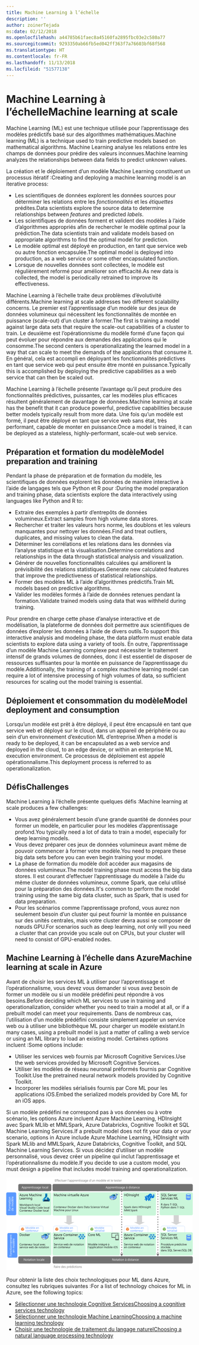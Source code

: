 ```yaml
---
title: Machine Learning à l’échelle
description: ''
author: zoinerTejada
ms:date: 02/12/2018
ms.openlocfilehash: a44785b61faec8a45160fa2895fbc03e2c580a77
ms.sourcegitcommit: 9293350ab66fb5ed042ff363f7a76603bf68f568
ms.translationtype: HT
ms.contentlocale: fr-FR
ms.lasthandoff: 11/13/2018
ms.locfileid: "51577138"
---
```

# <a name="machine-learning-at-scale"></a><span data-ttu-id="decae-102">Machine Learning à l’échelle</span><span class="sxs-lookup"><span data-stu-id="decae-102">Machine learning at scale</span></span>

<span data-ttu-id="decae-103">Machine Learning (ML) est une technique utilisée pour l’apprentissage des modèles prédictifs basé sur des algorithmes mathématiques.</span><span class="sxs-lookup"><span data-stu-id="decae-103">Machine learning (ML) is a technique used to train predictive models based on mathematical algorithms.</span></span> <span data-ttu-id="decae-104">Machine Learning analyse les relations entre les champs de données pour prédire des valeurs inconnues.</span><span class="sxs-lookup"><span data-stu-id="decae-104">Machine learning analyzes the relationships between data fields to predict unknown values.</span></span>

<span data-ttu-id="decae-105">La création et le déploiement d’un modèle Machine Learning constituent un processus itératif :</span><span class="sxs-lookup"><span data-stu-id="decae-105">Creating and deploying a machine learning model is an iterative process:</span></span>

* <span data-ttu-id="decae-106">Les scientifiques de données explorent les données sources pour déterminer les relations entre les *fonctionnalités* et les *étiquettes* prédites.</span><span class="sxs-lookup"><span data-stu-id="decae-106">Data scientists explore the source data to determine relationships between *features* and predicted *labels*.</span></span>
* <span data-ttu-id="decae-107">Les scientifiques de données forment et valident des modèles à l’aide d’algorithmes appropriés afin de rechercher le modèle optimal pour la prédiction.</span><span class="sxs-lookup"><span data-stu-id="decae-107">The data scientists train and validate models based on appropriate algorithms to find the optimal model for prediction.</span></span>
* <span data-ttu-id="decae-108">Le modèle optimal est déployé en production, en tant que service web ou autre fonction encapsulée.</span><span class="sxs-lookup"><span data-stu-id="decae-108">The optimal model is deployed into production, as a web service or some other encapsulated function.</span></span>
* <span data-ttu-id="decae-109">Lorsque de nouvelles données sont collectées, le modèle est régulièrement reformé pour améliorer son efficacité.</span><span class="sxs-lookup"><span data-stu-id="decae-109">As new data is collected, the model is periodically retrained to improve its effectiveness.</span></span>

<span data-ttu-id="decae-110">Machine Learning à l’échelle traite deux problèmes d’évolutivité différents.</span><span class="sxs-lookup"><span data-stu-id="decae-110">Machine learning at scale addresses two different scalability concerns.</span></span> <span data-ttu-id="decae-111">Le premier est l’apprentissage d’un modèle sur des jeux de données volumineux qui nécessitent les fonctionnalités de montée en puissance (scale-out) d’un cluster à former.</span><span class="sxs-lookup"><span data-stu-id="decae-111">The first is training a model against large data sets that require the scale-out capabilities of a cluster to train.</span></span> <span data-ttu-id="decae-112">Le deuxième est l’opérationnisme du modèle formé d’une façon qui peut évoluer pour répondre aux demandes des applications qui le consomme.</span><span class="sxs-lookup"><span data-stu-id="decae-112">The second centers is operationalizating the learned model in a way that can scale to meet the demands of the applications that consume it.</span></span> <span data-ttu-id="decae-113">En général, cela est accompli en déployant les fonctionnalités prédictives en tant que service web qui peut ensuite être monté en puissance.</span><span class="sxs-lookup"><span data-stu-id="decae-113">Typically this is accomplished by deploying the predictive capabilities as a web service that can then be scaled out.</span></span>

<span data-ttu-id="decae-114">Machine Learning à l’échelle présente l’avantage qu’il peut produire des fonctionnalités prédictives, puissantes, car les modèles plus efficaces résultent généralement de davantage de données.</span><span class="sxs-lookup"><span data-stu-id="decae-114">Machine learning at scale has the benefit that it can produce powerful, predictive capabilities because better models typically result from more data.</span></span> <span data-ttu-id="decae-115">Une fois qu’un modèle est formé, il peut être déployé en tant que service web sans état, très performant, capable de monter en puissance.</span><span class="sxs-lookup"><span data-stu-id="decae-115">Once a model is trained, it can be deployed as a stateless, highly-performant, scale-out web service.</span></span> 

## <a name="model-preparation-and-training"></a><span data-ttu-id="decae-116">Préparation et formation du modèle</span><span class="sxs-lookup"><span data-stu-id="decae-116">Model preparation and training</span></span>

<span data-ttu-id="decae-117">Pendant la phase de préparation et de formation du modèle, les scientifiques de données explorent les données de manière interactive à l’aide de langages tels que Python et R pour :</span><span class="sxs-lookup"><span data-stu-id="decae-117">During the model preparation and training phase, data scientists explore the data interactively using languages like Python and R to:</span></span>

* <span data-ttu-id="decae-118">Extraire des exemples à partir d’entrepôts de données volumineux.</span><span class="sxs-lookup"><span data-stu-id="decae-118">Extract samples from high volume data stores.</span></span>
* <span data-ttu-id="decae-119">Rechercher et traiter les valeurs hors norme, les doublons et les valeurs manquantes pour nettoyer les données.</span><span class="sxs-lookup"><span data-stu-id="decae-119">Find and treat outliers, duplicates, and missing values to clean the data.</span></span>
* <span data-ttu-id="decae-120">Déterminer les corrélations et les relations dans les données via l’analyse statistique et la visualisation.</span><span class="sxs-lookup"><span data-stu-id="decae-120">Determine correlations and relationships in the data through statistical analysis and visualization.</span></span>
* <span data-ttu-id="decae-121">Générer de nouvelles fonctionnalités calculées qui améliorent la prévisibilité des relations statistiques.</span><span class="sxs-lookup"><span data-stu-id="decae-121">Generate new calculated features that improve the predictiveness of statistical relationships.</span></span>
* <span data-ttu-id="decae-122">Former des modèles ML à l’aide d’algorithmes prédictifs.</span><span class="sxs-lookup"><span data-stu-id="decae-122">Train ML models based on predictive algorithms.</span></span>
* <span data-ttu-id="decae-123">Valider les modèles formés à l’aide de données retenues pendant la formation.</span><span class="sxs-lookup"><span data-stu-id="decae-123">Validate trained models using data that was withheld during training.</span></span>

<span data-ttu-id="decae-124">Pour prendre en charge cette phase d’analyse interactive et de modélisation, la plateforme de données doit permettre aux scientifiques de données d’explorer les données à l’aide de divers outils.</span><span class="sxs-lookup"><span data-stu-id="decae-124">To support this interactive analysis and modeling phase, the data platform must enable data scientists to explore data using a variety of tools.</span></span> <span data-ttu-id="decae-125">En outre, l’apprentissage d’un modèle Machine Learning complexe peut nécessiter le traitement intensif de grands volumes de données, donc il est essentiel de disposer de ressources suffisantes pour la montée en puissance de l’apprentissage du modèle.</span><span class="sxs-lookup"><span data-stu-id="decae-125">Additionally, the training of a complex machine learning model can require a lot of intensive processing of high volumes of data, so sufficient resources for scaling out the model training is essential.</span></span>

## <a name="model-deployment-and-consumption"></a><span data-ttu-id="decae-126">Déploiement et consommation du modèle</span><span class="sxs-lookup"><span data-stu-id="decae-126">Model deployment and consumption</span></span>

<span data-ttu-id="decae-127">Lorsqu’un modèle est prêt à être déployé, il peut être encapsulé en tant que service web et déployé sur le cloud, dans un appareil de périphérie ou au sein d’un environnement d’exécution ML d’entreprise.</span><span class="sxs-lookup"><span data-stu-id="decae-127">When a model is ready to be deployed, it can be encapsulated as a web service and deployed in the cloud, to an edge device, or within an enterprise ML execution environment.</span></span> <span data-ttu-id="decae-128">Ce processus de déploiement est appelé opérationnalisme.</span><span class="sxs-lookup"><span data-stu-id="decae-128">This deployment process is referred to as operationalization.</span></span>

## <a name="challenges"></a><span data-ttu-id="decae-129">Défis</span><span class="sxs-lookup"><span data-stu-id="decae-129">Challenges</span></span>

<span data-ttu-id="decae-130">Machine Learning à l’échelle présente quelques défis :</span><span class="sxs-lookup"><span data-stu-id="decae-130">Machine learning at scale produces a few challenges:</span></span>

- <span data-ttu-id="decae-131">Vous avez généralement besoin d’une grande quantité de données pour former un modèle, en particulier pour les modèles d’apprentissage profond.</span><span class="sxs-lookup"><span data-stu-id="decae-131">You typically need a lot of data to train a model, especially for deep learning models.</span></span>
- <span data-ttu-id="decae-132">Vous devez préparer ces jeux de données volumineux avant même de pouvoir commencer à former votre modèle.</span><span class="sxs-lookup"><span data-stu-id="decae-132">You need to prepare these big data sets before you can even begin training your model.</span></span>
- <span data-ttu-id="decae-133">La phase de formation du modèle doit accéder aux magasins de données volumineux.</span><span class="sxs-lookup"><span data-stu-id="decae-133">The model training phase must access the big data stores.</span></span> <span data-ttu-id="decae-134">Il est courant d’effectuer l’apprentissage du modèle à l’aide du même cluster de données volumineux, comme Spark, que celui utilisé pour la préparation des données.</span><span class="sxs-lookup"><span data-stu-id="decae-134">It's common to perform the model training using the same big data cluster, such as Spark, that is used for data preparation.</span></span> 
- <span data-ttu-id="decae-135">Pour les scénarios comme l’apprentissage profond, vous aurez non seulement besoin d’un cluster qui peut fournir la montée en puissance sur des unités centrales, mais votre cluster devra aussi se composer de nœuds GPU.</span><span class="sxs-lookup"><span data-stu-id="decae-135">For scenarios such as deep learning, not only will you need a cluster that can provide you scale out on CPUs, but your cluster will need to consist of GPU-enabled nodes.</span></span>

## <a name="machine-learning-at-scale-in-azure"></a><span data-ttu-id="decae-136">Machine Learning à l’échelle dans Azure</span><span class="sxs-lookup"><span data-stu-id="decae-136">Machine learning at scale in Azure</span></span>

<span data-ttu-id="decae-137">Avant de choisir les services ML à utiliser pour l’apprentissage et l’opérationnalisme, vous devez vous demander si vous avez besoin de former un modèle ou si un modèle prédéfini peut répondre à vos besoins.</span><span class="sxs-lookup"><span data-stu-id="decae-137">Before deciding which ML services to use in training and operationalization, consider whether you need to train a model at all, or if a prebuilt model can meet your requirements.</span></span> <span data-ttu-id="decae-138">Dans de nombreux cas, l’utilisation d’un modèle prédéfini consiste simplement appeler un service web ou à utiliser une bibliothèque ML pour charger un modèle existant.</span><span class="sxs-lookup"><span data-stu-id="decae-138">In many cases, using a prebuilt model is just a matter of calling a web service or using an ML library to load an existing model.</span></span> <span data-ttu-id="decae-139">Certaines options incluent :</span><span class="sxs-lookup"><span data-stu-id="decae-139">Some options include:</span></span> 

- <span data-ttu-id="decae-140">Utiliser les services web fournis par Microsoft Cognitive Services.</span><span class="sxs-lookup"><span data-stu-id="decae-140">Use the web services provided by Microsoft Cognitive Services.</span></span>
- <span data-ttu-id="decae-141">Utiliser les modèles de réseau neuronal préformés fournis par Cognitive Toolkit.</span><span class="sxs-lookup"><span data-stu-id="decae-141">Use the pretrained neural network models provided by Cognitive Toolkit.</span></span>
- <span data-ttu-id="decae-142">Incorporer les modèles sérialisés fournis par Core ML pour les applications iOS.</span><span class="sxs-lookup"><span data-stu-id="decae-142">Embed the serialized models provided by Core ML for an iOS apps.</span></span> 

<span data-ttu-id="decae-143">Si un modèle prédéfini ne correspond pas à vos données ou à votre scénario, les options Azure incluent Azure Machine Learning, HDInsight avec Spark MLlib et MMLSpark, Azure Databricks, Cognitive Toolkit et SQL Machine Learning Services.</span><span class="sxs-lookup"><span data-stu-id="decae-143">If a prebuilt model does not fit your data or your scenario, options in Azure include Azure Machine Learning, HDInsight with Spark MLlib and MMLSpark, Azure Databricks, Cognitive Toolkit, and SQL Machine Learning Services.</span></span> <span data-ttu-id="decae-144">Si vous décidez d’utiliser un modèle personnalisé, vous devez créer un pipeline qui inclut l’apprentissage et l’opérationnalisme du modèle.</span><span class="sxs-lookup"><span data-stu-id="decae-144">If you decide to use a custom model, you must design a pipeline that includes model training and operationalization.</span></span> 

![Options de modèle dans Azure](./images/machine-learning-model-training-and-deployment.png)

<span data-ttu-id="decae-146">Pour obtenir la liste des choix technologiques pour ML dans Azure, consultez les rubriques suivantes :</span><span class="sxs-lookup"><span data-stu-id="decae-146">For a list of technology choices for ML in Azure, see the following topics:</span></span>

- [<span data-ttu-id="decae-147">Sélectionner une technologie Cognitive Services</span><span class="sxs-lookup"><span data-stu-id="decae-147">Choosing a cognitive services technology</span></span>](../technology-choices/cognitive-services.md)
- [<span data-ttu-id="decae-148">Sélectionner une technologie Machine Learning</span><span class="sxs-lookup"><span data-stu-id="decae-148">Choosing a machine learning technology</span></span>](../technology-choices/data-science-and-machine-learning.md)
- [<span data-ttu-id="decae-149">Choisir une technologie de traitement du langage naturel</span><span class="sxs-lookup"><span data-stu-id="decae-149">Choosing a natural language processing technology</span></span>](../technology-choices/natural-language-processing.md)

